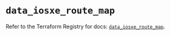 # `data_iosxe_route_map`

Refer to the Terraform Registry for docs: [`data_iosxe_route_map`](https://registry.terraform.io/providers/ciscodevnet/iosxe/0.9.3/docs/data-sources/route_map).
